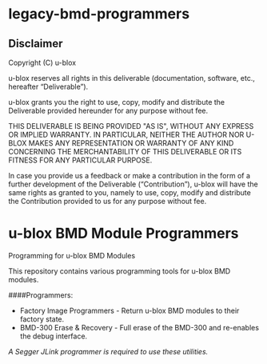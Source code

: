 # legacy-bmd-programmers

## Disclaimer
Copyright (C) u-blox 

u-blox reserves all rights in this deliverable (documentation, software, etc.,
hereafter “Deliverable”). 

u-blox grants you the right to use, copy, modify and distribute the
Deliverable provided hereunder for any purpose without fee.

THIS DELIVERABLE IS BEING PROVIDED "AS IS", WITHOUT ANY EXPRESS OR IMPLIED
WARRANTY. IN PARTICULAR, NEITHER THE AUTHOR NOR U-BLOX MAKES ANY
REPRESENTATION OR WARRANTY OF ANY KIND CONCERNING THE MERCHANTABILITY OF THIS
DELIVERABLE OR ITS FITNESS FOR ANY PARTICULAR PURPOSE.

In case you provide us a feedback or make a contribution in the form of a
further development of the Deliverable (“Contribution”), u-blox will have the
same rights as granted to you, namely to use, copy, modify and distribute the
Contribution provided to us for any purpose without fee.

# u-blox BMD Module Programmers
Programming for u-blox BMD Modules

This repository contains various programming tools for u-blox BMD modules.

####Programmers:

* Factory Image Programmers - Return u-blox BMD modules to their factory state.
* BMD-300 Erase & Recovery - Full erase of the BMD-300 and re-enables the debug interface.

*A Segger JLink programmer is required to use these utilities.*
